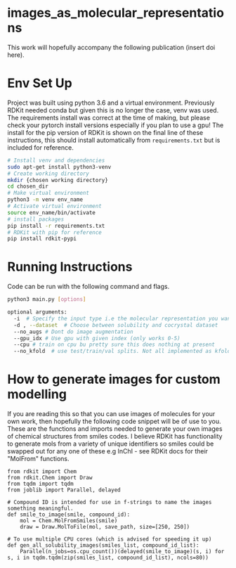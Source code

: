 # images_as_molecular_representations
This work will hopefully accompany the following publication (insert doi here).

# Env Set Up
Project was built using python 3.6 and a virtual environment. Previously RDKit needed conda but given this is no longer 
the case, venv was used. The requirements install was correct at the time of making, but please check your pytorch install versions especially if you plan to use a gpu! The install for the pip version of RDKit is shown on the final line of these instructions, this should install automatically from `requirements.txt` but is included for reference. 

```bash
# Install venv and dependencies
sudo apt-get install python3-venv
# Create working directory
mkdir {chosen working directory}
cd chosen_dir
# Make virtual environment
python3 -m venv env_name
# Activate virtual environment
source env_name/bin/activate
# install packages
pip install -r requirements.txt
# RDKit with pip for reference
pip install rdkit-pypi
```

# Running Instructions
Code can be run with the following command and flags. 

```bash
python3 main.py [options]
```
```bash
optional arguments:
  -i  # Specify the input type i.e the molecular representation you want
  -d , --dataset  # Choose between solubility and cocrystal dataset
  --no_augs # Dont do image augmentation
  --gpu_idx # Use gpu with given index (only works 0-5)
  --cpu # train on cpu bu pretty sure this does nothing at present
  --no_kfold  # use test/train/val splits. Not all implemented as kfold was main method used. 
```

# How to generate images for custom modelling
If you are reading this so that you can use images of molecules for your own work, then hopefully the following code snippet will be of use to you. These are the functions and imports needed to generate your own images of chemical structures from smiles codes. I believe RDKit has functionality to generate mols from a variety of unique identifiers so smiles could be swapped out for any one of these e.g InChI - see RDKit docs for their "MolFrom" functions. 
```
from rdkit import Chem
from rdkit.Chem import Draw
from tqdm import tqdm
from joblib import Parallel, delayed

# Compound ID is intended for use in f-strings to name the images something meaningful.
def smile_to_image(smile, compound_id):
    mol = Chem.MolFromSmiles(smile)
    draw = Draw.MolToFile(mol, save_path, size=[250, 250])

# To use multiple CPU cores (which is advised for speeding it up)
def gen_all_solubility_images(smiles_list, compound_id_list):
    Parallel(n_jobs=os.cpu_count())(delayed(smile_to_image)(s, i) for s, i in tqdm.tqdm(zip(smiles_list, compound_id_list), ncols=80))
```

